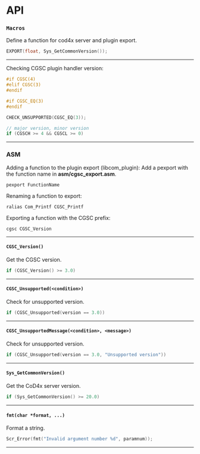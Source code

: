 # API

### ``Macros``
Define a function for cod4x server and plugin export.

```c
EXPORT(float, Sys_GetCommonVersion());
```
<hr>

Checking CGSC plugin handler version:

```c
#if CGSC(4)
#elif CGSC(3)
#endif

#if CGSC_EQ(3)
#endif
```

```c
CHECK_UNSUPPORTED(CGSC_EQ(3));
```

```c
// major version, minor version
if (CGSCH >= 4 && CGSCL >= 0)
```
<hr>

### ASM
Adding a function to the plugin export (libcom_plugin):
Add a pexport with the function name in **asm/cgsc_export.asm**.

```assembly
pexport FunctionName
```
Renaming a function to export:

```assembly
ralias Com_Printf CGSC_Printf
```

Exporting a function with the CGSC prefix:
```assembly
cgsc CGSC_Version
```
<hr>

#### ``CGSC_Version()``
Get the CGSC version.

```c
if (CGSC_Version() >= 3.0)
```
<hr>

#### ``CGSC_Unsupported(<condition>)``
Check for unsupported version.

```c
if (CGSC_Unsupported(version == 3.0))
```
<hr>

#### ``CGSC_UnsupportedMessage(<condition>, <message>)``
Check for unsupported version.

```c
if (CGSC_Unsupported(version == 3.0, "Unsupported version"))
```
<hr>

#### ``Sys_GetCommonVersion()``
Get the CoD4x server version.

```c
if (Sys_GetCommonVersion() >= 20.0)
```
<hr>

#### ``fmt(char *format, ...)``
Format a string.

```c
Scr_Error(fmt("Invalid argument number %d", paramnum));
```
<hr>

